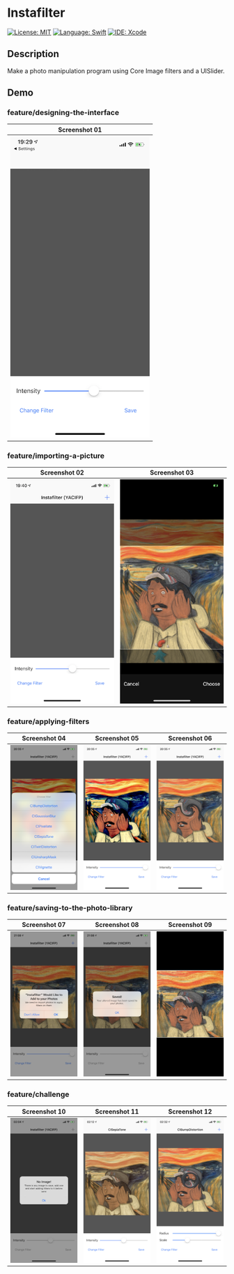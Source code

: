 # Instafilter
[![License: MIT](https://img.shields.io/badge/License-MIT-yellow.svg)](https://opensource.org/licenses/MIT)
[![Language: Swift](https://img.shields.io/badge/Language-Swift-red.svg)](https://swift.org/blog/)
[![IDE: Xcode](https://img.shields.io/badge/IDE-Xcode%2010.3-blue.svg)](https://developer.apple.com/xcode/)

## Description
Make a photo manipulation program using Core Image filters and a UISlider.

## Demo
### feature/designing-the-interface
| Screenshot 01 |
| ------------- |
| ![screenshot01.png](.screenshots/screenshot01.png) |

### feature/importing-a-picture
| Screenshot 02 | Screenshot 03 |
| ------------- | ------------- |
| ![screenshot02.png](.screenshots/screenshot02.png) | ![screenshot03.png](.screenshots/screenshot03.png) |

### feature/applying-filters
| Screenshot 04 | Screenshot 05 | Screenshot 06 |
| ------------- | ------------- | ------------- |
| ![screenshot04.png](.screenshots/screenshot04.png) | ![screenshot05.png](.screenshots/screenshot05.png) | ![screenshot06.png](.screenshots/screenshot06.png) |

### feature/saving-to-the-photo-library
| Screenshot 07 | Screenshot 08 | Screenshot 09 |
| ------------- | ------------- | ------------- |
| ![screenshot07.png](.screenshots/screenshot07.png) | ![screenshot08.png](.screenshots/screenshot08.png) | ![screenshot09.png](.screenshots/screenshot09.png) |

### feature/challenge
| Screenshot 10 | Screenshot 11 | Screenshot 12 |
| ------------- | ------------- | ------------- |
| ![screenshot10.png](.screenshots/screenshot10.png) | ![screenshot11.png](.screenshots/screenshot11.png) | ![screenshot12.png](.screenshots/screenshot12.png) |